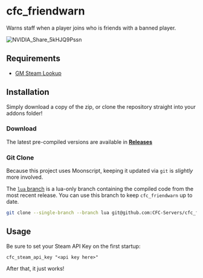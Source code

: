 # cfc_friendwarn
Warns staff when a player joins who is friends with a banned player.

![NVIDIA_Share_5kHJQ9Pssn](https://user-images.githubusercontent.com/7936439/142822592-d5862ea2-d98d-4371-a8ab-25f5772a123c.png)


## Requirements
 - [GM Steam Lookup](https://github.com/cfc-Servers/gm_steam_lookup)

## Installation
Simply download a copy of the zip, or clone the repository straight into your addons folder!

### Download
The latest pre-compiled versions are available in **[Releases](https://github.com/CFC-Servers/cfc_friendwarn/releases/)**

### Git Clone
Because this project uses Moonscript, keeping it updated via `git` is _slightly_ more involved.

The [`lua` branch](https://github.com/CFC-Servers/cfc_friendwarn/tree/lua) is a lua-only branch containing the compiled code from the most recent release. You can use this branch to keep `cfc_friendwarn` up to date.
```sh
git clone --single-branch --branch lua git@github.com:CFC-Servers/cfc_friendwarn.git
```

## Usage
Be sure to set your Steam API Key on the first startup:
```
cfc_steam_api_key "<api key here>"
```

After that, it just works!
